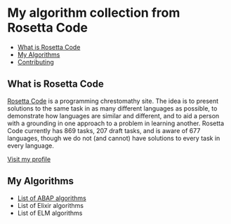 # My algorithm collection from Rosetta Code

- [What is Rosetta Code](#what-is-rosetta-code)
- [My Algorithms](#my-algorithms)
- [Contributing](#contributing)

## What is Rosetta Code

[Rosetta Code](http://rosettacode.org/wiki/Rosetta_Code) is a programming chrestomathy site. The idea is to present solutions to the same task in as many different languages as possible, to demonstrate how languages are similar and different, and to aid a person with a grounding in one approach to a problem in learning another. Rosetta Code currently has 869 tasks, 207 draft tasks, and is aware of 677 languages, though we do not (and cannot) have solutions to every task in every language. 

[Visit my profile](http://rosettacode.org/wiki/User:Pacheco)

## My Algorithms

- [List of ABAP algorithms](https://github.com/pacheco7/RosettaAlgorithms/tree/master/ABAP)
- List of Elixir algorithms
- List of ELM algorithms
